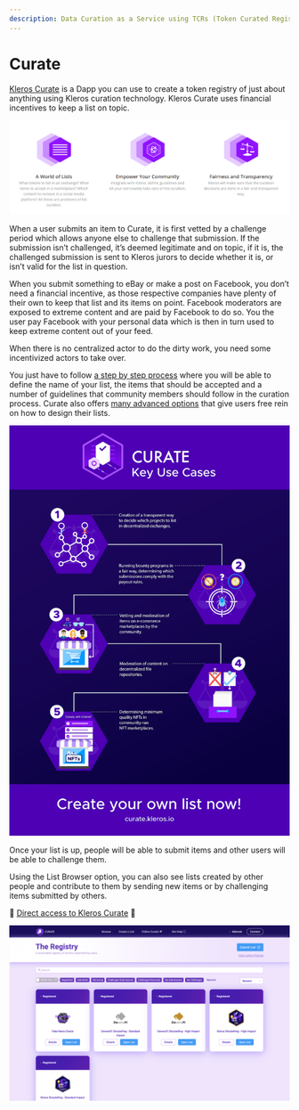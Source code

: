 ```yaml
---
description: Data Curation as a Service using TCRs (Token Curated Registries)
---
```


# Curate

[Kleros Curate](https://curate.kleros.io/) is a Dapp you can use to create a token registry of just about anything using Kleros curation technology. Kleros Curate uses financial incentives to keep a list on topic. 

![](../../.gitbook/assets/image%20%288%29.png)

When a user submits an item to Curate, it is first vetted by a challenge period which allows anyone else to challenge that submission. If the submission isn’t challenged, it’s deemed legitimate and on topic, if it is, the challenged submission is sent to Kleros jurors to decide whether it is, or isn’t valid for the list in question.

When you submit something to eBay or make a post on Facebook, you don’t need a financial incentive, as those respective companies have plenty of their own to keep that list and its items on point. Facebook moderators are exposed to extreme content and are paid by Facebook to do so. You the user pay Facebook with your personal data which is then in turn used to keep extreme content out of your feed.

When there is no centralized actor to do the dirty work, you need some incentivized actors to take over.

You just have to follow [a step by step process](https://kleros.gitbook.io/docs/products/curate/kleros-curate-tutorial) where you will be able to define the name of your list, the items that should be accepted and a number of guidelines that community members should follow in the curation process. Curate also offers [many advanced options](https://blog.kleros.io/choosing-parameters-in-kleros-curate/) that give users free rein on how to design their lists.

![](../../.gitbook/assets/image%20%2811%29.png)

Once your list is up, people will be able to submit items and other users will be able to challenge them.

Using the List Browser option, you can also see lists created by other people and contribute to them by sending new items or by challenging items submitted by others.

📝 [Direct access to Kleros Curate](https://curate.kleros.io/) 📝

![](../../.gitbook/assets/image%20%2810%29.png)

